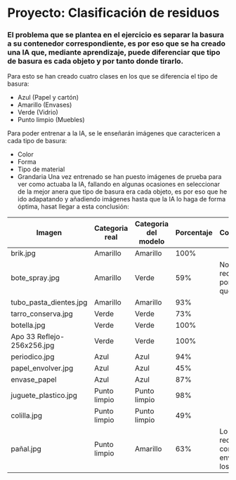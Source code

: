 # Proyecto: Clasificación de residuos
### El problema que se plantea en el ejercicio es separar la basura a su contenedor correspondiente, es por eso que se ha creado una IA que, mediante aprendizaje, puede diferenciar que tipo de basura es cada objeto y por tanto donde tirarlo. 
Para esto se han creado cuatro clases en los que se diferencia el tipo de basura:
- Azul (Papel y cartón)
- Amarillo (Envases)
- Verde (Vidrio)
- Punto limpio (Muebles)
  
Para poder entrenar a la IA, se le enseñarán imágenes que caractericen a cada tipo de basura:
- Color
- Forma
- Tipo de material
- Grandaria
Una vez entrenado se han puesto imágenes de prueba para ver como actuaba la IA, fallando en algunas ocasiones en seleccionar de la mejor anera que tipo de basura era cada objeto, es por eso que he ido adapatando y añadiendo imágenes hasta que la IA lo haga de forma óptima, hasat llegar a esta conclusión:

| Imagen                     	| Categoria real 	| Categoria del modelo 	| Porcentaje 	| Comentario                              	|
|----------------------------	|----------------	|----------------------	|------------	|-----------------------------------------	|
| brik.jpg                   	| Amarillo       	| Amarillo             	| 100%       	|                                         	|
| bote_spray.jpg             	| Amarillo       	| Verde                	| 59%        	| No lo reconoce por la forma que tiene   	|
| tubo_pasta_dientes.jpg     	| Amarillo       	| Amarillo             	| 93%        	|                                         	|
| tarro_conserva.jpg         	| Verde          	| Verde                	| 73%        	|                                         	|
| botella.jpg                	| Verde          	| Verde                	| 100%       	|                                         	|
| Apo 33 Reflejo-256x256.jpg 	| Verde          	| Verde                	| 100%       	|                                         	|
| periodico.jpg              	| Azul           	| Azul                 	| 94%        	|                                         	|
| papel_envolver.jpg         	| Azul           	| Azul                 	| 45%        	|                                         	|
| envase_papel               	| Azul           	| Azul                 	| 87%        	|                                         	|
| juguete_plastico.jpg       	| Punto limpio   	| Punto limpio         	| 98%        	|                                         	|
| colilla.jpg                	| Punto limpio   	| Punto limpio         	| 49%        	|                                         	|
| pañal.jpg                  	| Punto limpio   	| Amarillo             	| 63%        	| Lo reconoce como envase por los colores 	|
